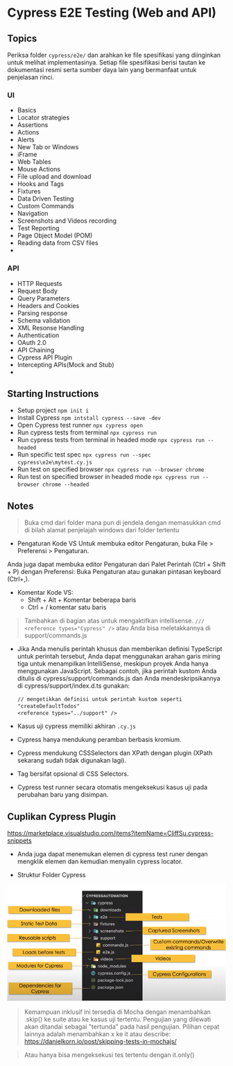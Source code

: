 # Cypress E2E Testing (Web and API)

## Topics

Periksa folder `cypress/e2e/` dan arahkan ke file spesifikasi yang diinginkan untuk melihat implementasinya. Setiap file spesifikasi berisi tautan ke dokumentasi resmi serta sumber daya lain yang bermanfaat untuk penjelasan rinci.

### UI

- Basics
- Locator strategies
- Assertions
- Actions
- Alerts
- New Tab or Windows
- iFrame
- Web Tables
- Mouse Actions
- File upload and download
- Hooks and Tags
- Fixtures
- Data Driven Testing
- Custom Commands
- Navigation
- Screenshots and Videos recording
- Test Reporting
- Page Object Model (POM)
- Reading data from CSV files
-

### API

- HTTP Requests
- Request Body
- Query Parameters
- Headers and Cookies
- Parsing response
- Schema validation
- XML Resonse Handling
- Authentication
- OAuth 2.0
- API Chaining
- Cypress API Plugin
- Intercepting APIs(Mock and Stub)
-

## Starting Instructions

- Setup project
  `npm init i`
- Install Cypress
  `npm intstall cypress --save -dev`
- Open Cypress test runner
  `npx cypress open`
- Run cypress tests from terminal
  `npx cypress run`
- Run cypress tests from terminal in headed mode
  `npx cypress run --headed`
- Run specific test spec
  `npx cypress run --spec cypress\e2e\mytest.cy.js`
- Run test on specified browser
  `npx cypress run --browser chrome`
- Run test on specified browser in headed mode
  `npx cypress run --browser chrome --headed`

## Notes

> Buka cmd dari folder mana pun di jendela dengan memasukkan cmd di bilah alamat penjelajah windows dari folder tertentu

- Pengaturan Kode VS
  Untuk membuka editor Pengaturan, buka File > Preferensi > Pengaturan.

Anda juga dapat membuka editor Pengaturan dari Palet Perintah (Ctrl + Shift + P) dengan Preferensi: Buka Pengaturan atau gunakan pintasan keyboard (Ctrl+,).

- Komentar Kode VS:
  - Shift + Alt + Komentar beberapa baris
  - Ctrl + / komentar satu baris

> Tambahkan di bagian atas untuk mengaktifkan intellisense. `/// <reference types="Cypress" />` atau Anda bisa meletakkannya di support/commands.js

- Jika Anda menulis perintah khusus dan memberikan definisi TypeScript untuk perintah tersebut, Anda dapat menggunakan arahan garis miring tiga untuk menampilkan IntelliSense, meskipun proyek Anda hanya menggunakan JavaScript. Sebagai contoh, jika perintah kustom Anda ditulis di cypress/support/commands.js dan Anda mendeskripsikannya di cypress/support/index.d.ts gunakan:

  ```
  // mengetikkan definisi untuk perintah kustom seperti "createDefaultTodos"
  <reference types="../support" />
  ```

- Kasus uji cypress memiliki akhiran `.cy.js`

- Cypress hanya mendukung peramban berbasis kromium.
- Cypress mendukung CSSSelectors dan XPath dengan plugin (XPath sekarang sudah tidak digunakan lagi).
- Tag bersifat opsional di CSS Selectors.
- Cypress test runner secara otomatis mengeksekusi kasus uji pada perubahan baru yang disimpan.

## Cuplikan Cypress Plugin

https://marketplace.visualstudio.com/items?itemName=CliffSu.cypress-snippets

- Anda juga dapat menemukan elemen di cypress test runer dengan mengklik elemen dan kemudian menyalin cypress locator.

- Struktur Folder Cypress

<img src="doc/folder-structure.PNG">

> Kemampuan inklusif ini tersedia di Mocha dengan menambahkan .skip() ke suite atau ke kasus uji tertentu.
> Pengujian yang dilewati akan ditandai sebagai "tertunda" pada hasil pengujian.
> Pilihan cepat lainnya adalah menambahkan x ke it atau describe:
> https://danielkorn.io/post/skipping-tests-in-mochajs/

> Atau hanya bisa mengeksekusi tes tertentu dengan it.only()
